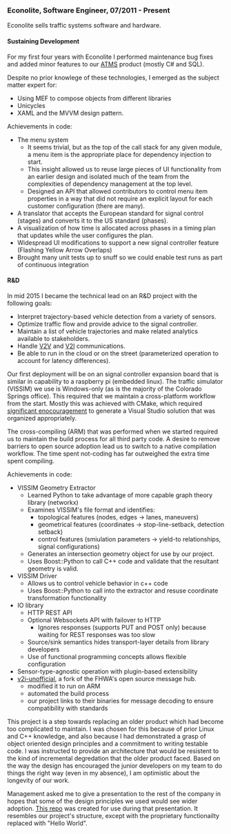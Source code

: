 ### Econolite, Software Engineer, 07/2011 - Present

Econolite sells traffic systems software and hardware.

#### Sustaining Development

For my first four years with Econolite I performed maintenance bug fixes and added minor features to our [ATMS](https://en.wikipedia.org/wiki/Advanced_Traffic_Management_System) product (mostly C# and SQL).

Despite no prior knowlege of these technologies, I emerged as the subject matter expert for:

 - Using MEF to compose objects from different libraries
 - Unicycles
 - XAML and the MVVM design pattern.

Achievements in code:

 - The menu system
   - It seems trivial, but as the top of the call stack for any given module, a menu item is the appropriate place for dependency injection to start.
   - This insight allowed us to reuse large pieces of UI functionality from an earlier design and isolated much of the team from the complexities of dependency management at the top level.
   - Designed an API that allowed contributors to control menu item properties in a way that did not require an explicit layout for each customer configuration (there are many).
 - A translator that accepts the European standard for signal control (stages) and converts it to the US standard (phases).
 - A visualization of how time is allocated across phases in a timing plan that updates while the user configures the plan.
 - Widespread UI modifications to support a new signal controller feature (Flashing Yellow Arrow Overlaps)
 - Brought many unit tests up to snuff so we could enable test runs as part of continuous integration

#### R&D

In mid 2015 I became the technical lead on an R&D project with the following goals:

 - Interpret trajectory-based vehicle detection from a variety of sensors.
 - Optimize traffic flow and provide advice to the signal controller.
 - Maintain a list of vehicle trajectories and make related analytics available to stakeholders.
 - Handle [V2V](https://www.its.dot.gov/itspac/october2012/PDF/data_availability.pdf) and [V2I](https://www.its.dot.gov/presentations/pdf/Fok_SPaT.pdf) communications.
 - Be able to run in the cloud or on the street (parameterized operation to account for latency differences).

Our first deployment will be on an signal controller expansion board that is similar in capability to a raspberry pi (embedded linux).
The traffic simulator (VISSIM) we use is Windows-only (as is the majority of the Colorado Springs office).
This required that we maintain a cross-platform workflow from the start.
Mostly this was achieved with CMake, which required [significant enocouragement](https://github.com/MatrixManAtYrService/hello-cpp-linwin/blob/master/CMakeLists.txt) to generate a Visual Studio solution that was organized appropriately.

The cross-compiling (ARM) that was performed when we started required us to maintain the build process for all third party code.
A desire to remove barriers to open source adoption lead us to switch to a native compilation workflow.
The time spent not-coding has far outweighed the extra time spent compiling.

Achievements in code:
 - VISSIM Geometry Extractor
   - Learned Python to take advantage of more capable graph theory library (networkx)
   - Examines VISSIM's file format and identifies:
     - topological features (nodes, edges -> lanes, maneuvers)
     - geometrical features (coordinates -> stop-line-setback, detection setback)
     - control features (smiulation parameters -> yield-to relationships, signal configurations)
   - Generates an intersection geometry object for use by our project.
   - Uses Boost::Python to call C++ code and validate that the resultant geometry is valid.
 - VISSIM Driver
   - Allows us to control vehicle behavior in c++ code
   - Uses Boost::Python to call into the extractor and resuse coordinate transformation functionality
 - IO library
   - HTTP REST API
   - Optional Websockets API with failover to HTTP
     - Ignores responses (supports PUT and POST only) because waiting for REST responses was too slow
   - Source/sink semantics hides transport-layer details from library developers
   - Use of functional programming concepts allows flexible configuration
 - Sensor-type-agnostic operation with plugin-based extensibility
 - [v2i-unofficial](https://github.com/MatrixManAtYrService/v2i-unofficial), a fork of the FHWA's open source message hub.
   - modified it to run on ARM
   - automated the build process
   - our project links to their binaries for message decoding to ensure compatibility with standards

This project is a step towards replacing an older product which had become too complicated to maintain.
I was chosen for this because of prior Linux and C++ knowledge, and also because I had demonstrated a grasp of object oriented design principles and a commitment to writing testable code.
I was instructed to provide an architecture that would be resistent to the kind of incremental degredation that the older product faced.
Based on the way the design has encouraged the junior developers on my team to do things the right way (even in my absence), I am optimistic about the longevity of our work.

Management asked me to give a presentation to the rest of the company in hopes that some of the design principles we used would see wider adoption.
[This repo](https://github.com/MatrixManAtYrService/hello-cpp-linwin/) was created for use during that presentation.
It resembles our project's structure, except with the proprietary functionailty replaced with "Hello World".

